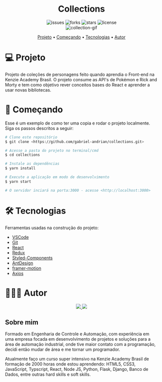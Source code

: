 <div align="center" >
    <h1>Collections</h1>
</div>

<div align="center"> 
    <img src="https://img.shields.io/github/issues/gabriel-andrian/collections" alt="issues">
    <img src="https://img.shields.io/github/forks/gabriel-andrian/collections" alt="forks">
    <img src="https://img.shields.io/github/stars/gabriel-andrian/collections" alt="stars">
    <img src="https://img.shields.io/github/license/gabriel-andrian/collections" alt="license">    
</div>

<div align="center">
    <img src="./src/github/video/collection.gif" alt="collection-gif" >
</div>

<p align="center">
 <a href="#💻-projeto">Projeto</a> •
 <a href="#🚀-começando">Começando</a> •
 <a href="#🛠-tecnologias">Tecnologias</a> •  
 <a href="#👨🏽‍💻-autor">Autor</a>
</p>

# 💻 Projeto

Projeto de coleções de personagens feito quando aprendia o Front-end na Kenzie Academy Brasil.
O projeto consume as API's de Pokémon e Rick and Morty e tem como objetivo rever conceitos bases do React e aprender a usar novas bibliotecas.

# 🚀 Começando

Esse é um exemplo de como ter uma copia e rodar o projeto localmente. Siga os passos descritos a seguir:

```bash
# Clone este repositório
$ git clone <https://github.com/gabriel-andrian/collections.git>

# Acesse a pasta do projeto no terminal/cmd
$ cd collections

# Instale as dependências
$ yarn install

# Execute a aplicação em modo de desenvolvimento
$ yarn start

# O servidor inciará na porta:3000 - acesse <http://localhost:3000>
```

# 🛠 Tecnologias

Ferramentas usadas na construção do projeto:

- [VSCode](https://code.visualstudio.com/)
- [Git](https://git-scm.com)
- [React](https://pt-br.reactjs.org/)
- [Redux](https://redux.js.org/)
- [Styled-Components](https://styled-components.com/)
- [AntDesign](https://ant.design/)
- [framer-motion](https://www.framer.com/api/motion/)
- [Axios](https://github.com/axios/axios)

# 👨🏽‍💻 Autor

<div align="center">
<a href="https://www.linkedin.com/in/gabriel-andrian/"> 
  <img src="https://img.shields.io/badge/-LinkedIn-blue?style=flat-square&logo=Linkedin&logoColor=white&link=https://www.linkedin.com/in/gabriel-andrian/"> 
</a>

<a href="https://gitlab.com/gabriel_andrian"> 
  <img src="https://img.shields.io/badge/-GitLab-white?style=flat-square&logo=gitlab&logoColor=white&link=https://gitlab.com/gabriel_andrian"> 
</a>
</div>

## Sobre mim

Formado em Engenharia de Controle e Automação, com experiência em uma empresa focada em desenvolvimento de projetos e soluções para a área de automação industrial, onde tive maior contato com a programação, decidi então mudar de área e me tornar um programador.

Atualmente faço um curso super intensivo na Kenzie Academy Brasil de formação de 2000 horas onde estou aprendendo: HTML5, CSS3, JavaScript, Typscript, React, Node JS, Python, Flask, Django, Banco de Dados, entre outras hard skills e soft skills.

